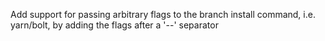 Add support for passing arbitrary flags to the branch install command, i.e. yarn/bolt, by adding the flags after a '--' separator